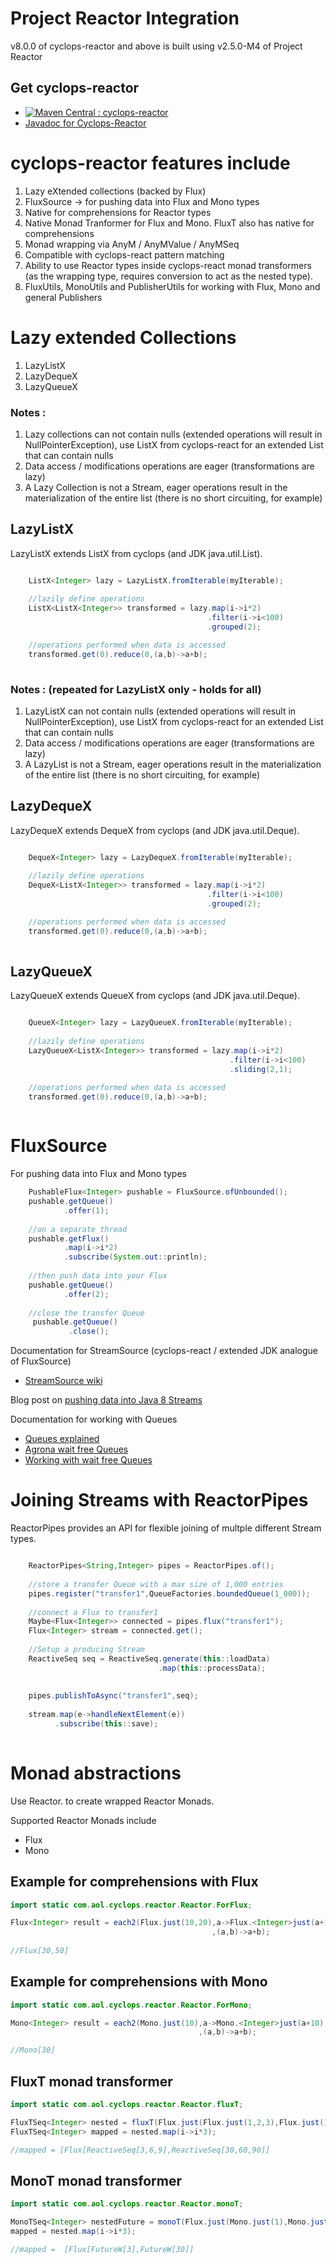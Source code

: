 # Project Reactor Integration

v8.0.0 of cyclops-reactor and above is built using v2.5.0-M4 of Project Reactor

## Get cyclops-reactor


* [![Maven Central : cyclops-reactor](https://maven-badges.herokuapp.com/maven-central/com.aol.cyclops/cyclops-reactor/badge.svg)](https://maven-badges.herokuapp.com/maven-central/com.aol.cyclops/cyclops-reactor)
* [Javadoc for Cyclops-Reactor](http://www.javadoc.io/doc/com.aol.cyclops/cyclops-reactor)


# cyclops-reactor features include

1. Lazy eXtended collections (backed by Flux)
2. FluxSource -> for pushing data into Flux and Mono types
3. Native for comprehensions for Reactor types
4. Native Monad Tranformer for Flux and Mono. FluxT also has native for comprehensions
5. Monad wrapping via AnyM / AnyMValue / AnyMSeq
6. Compatible with cyclops-react pattern matching
7. Ability to use Reactor types inside cyclops-react monad transformers (as the wrapping type, requires conversion to act as the nested type).
8. FluxUtils, MonoUtils and PublisherUtils for working with Flux, Mono and general Publishers

# Lazy extended Collections

1. LazyListX
2. LazyDequeX
3. LazyQueueX


### Notes : 

1. Lazy collections can not contain nulls (extended operations will result in NullPointerException), use ListX from cyclops-react for an extended List that can contain nulls
2. Data access / modifications operations are eager (transformations are lazy)
3. A Lazy Collection is not a Stream, eager operations result in the materialization of the entire list (there is no short circuiting, for example)

## LazyListX

LazyListX extends ListX from cyclops (and JDK java.util.List). 

```java

	ListX<Integer> lazy = LazyListX.fromIterable(myIterable);
	
	//lazily define operations
	ListX<ListX<Integer>> transformed = lazy.map(i->i*2)
											.filter(i->i<100)
		 									.grouped(2);

	//operations performed when data is accessed
	transformed.get(0).reduce(0,(a,b)->a+b);
	
```	

### Notes :  (repeated for LazyListX only - holds for all)

1. LazyListX can not contain nulls (extended operations will result in NullPointerException), use ListX from cyclops-react for an extended List that can contain nulls
2. Data access / modifications operations are eager (transformations are lazy)
3. A LazyList is not a Stream, eager operations result in the materialization of the entire list (there is no short circuiting, for example)

## LazyDequeX

LazyDequeX extends DequeX from cyclops (and JDK java.util.Deque). 

```java

	DequeX<Integer> lazy = LazyDequeX.fromIterable(myIterable);
	
	//lazily define operations
	DequeX<ListX<Integer>> transformed = lazy.map(i->i*2)
											.filter(i->i<100)
		 									.grouped(2);

	//operations performed when data is accessed
	transformed.get(0).reduce(0,(a,b)->a+b);
	
```	

## LazyQueueX

LazyQueueX extends QueueX from cyclops (and JDK java.util.Deque). 

```java

	QueueX<Integer> lazy = LazyQueueX.fromIterable(myIterable);
	
	//lazily define operations
	LazyQueueX<ListX<Integer>> transformed = lazy.map(i->i*2)
											 	 .filter(i->i<100)
		 									 	 .sliding(2,1);

	//operations performed when data is accessed
	transformed.get(0).reduce(0,(a,b)->a+b);
	
```	

# FluxSource

For pushing data into Flux and Mono types

```java
	PushableFlux<Integer> pushable = FluxSource.ofUnbounded();
	pushable.getQueue()
	        .offer(1);
	        
	//on a separate thread
	pushable.getFlux()
	        .map(i->i*2)
		    .subscribe(System.out::println);
		    
	//then push data into your Flux
	pushable.getQueue()
	        .offer(2);
	        
	//close the transfer Queue
	 pushable.getQueue()
	         .close();
```

Documentation for StreamSource (cyclops-react / extended JDK  analogue of FluxSource)

* [StreamSource wiki](https://github.com/aol/cyclops-react/wiki/StreamSource)

Blog post on [pushing data into Java 8 Streams](http://jroller.com/ie/entry/pushing_data_into_java_8)

Documentation for working with Queues

* [Queues explained](https://github.com/aol/cyclops-react/wiki/Queues-explained)
* [Agrona wait free Queues](https://github.com/aol/cyclops-react/wiki/Agrona-Wait-Free-Queues)
* [Working with wait free Queues](https://github.com/aol/cyclops-react/wiki/Wait-Strategies-for-working-with-Wait-Free-Queues)

# Joining Streams with ReactorPipes

ReactorPipes provides an API for flexible joining of multple different Stream types.


```java

	ReactorPipes<String,Integer> pipes = ReactorPipes.of();
	
	//store a transfer Queue with a max size of 1,000 entries
	pipes.register("transfer1",QueueFactories.boundedQueue(1_000));
	
	//connect a Flux to transfer1
	Maybe<Flux<Integer>> connected = pipes.flux("transfer1");
	Flux<Integer> stream = connected.get();
	
	//Setup a producing Stream
	ReactiveSeq seq = ReactiveSeq.generate(this::loadData)
			   					 .map(this::processData);
			   
    
    pipes.publishToAsync("transfer1",seq);
    
    stream.map(e->handleNextElement(e))
    	  .subscribe(this::save);
	
```

# Monad abstractions

Use Reactor.<type> to create wrapped Reactor Monads.


Supported Reactor Monads include

* Flux
* Mono


## Example for comprehensions with Flux

```java
import static com.aol.cyclops.reactor.Reactor.ForFlux;

Flux<Integer> result = each2(Flux.just(10,20),a->Flux.<Integer>just(a+10)
                                             ,(a,b)->a+b);
	
//Flux[30,50]
 ```

## Example for comprehensions with Mono

```java
import static com.aol.cyclops.reactor.Reactor.ForMono;

Mono<Integer> result = each2(Mono.just(10),a->Mono.<Integer>just(a+10)
                                          ,(a,b)->a+b);

//Mono[30]
 ```
 
## FluxT monad transformer
 
```java
import static com.aol.cyclops.reactor.Reactor.fluxT;

FluxTSeq<Integer> nested = fluxT(Flux.just(Flux.just(1,2,3),Flux.just(10,20,30)));
FluxTSeq<Integer> mapped = nested.map(i->i*3);

//mapped = [Flux[ReactiveSeq[3,6,9],ReactiveSeq[30,60,90]]
```
## MonoT monad transformer

```java
import static com.aol.cyclops.reactor.Reactor.monoT;

MonoTSeq<Integer> nestedFuture = monoT(Flux.just(Mono.just(1),Mono.just(10)));
mapped = nested.map(i->i*3);

//mapped =  [Flux[FutureW[3],FutureW[30]]
```
 		
